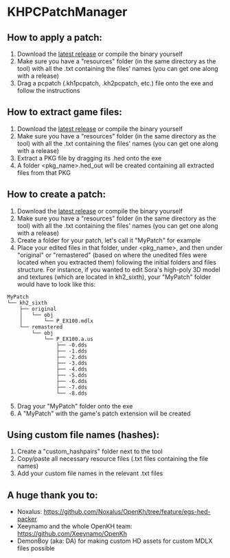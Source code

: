 # KHPCPatchManager

## How to apply a patch:
1. Download the [latest release](https://github.com/AntonioDePau/KHPCPatchManager/releases) or compile the binary yourself
2. Make sure you have a "resources" folder (in the same directory as the tool) with all the .txt containing the files' names (you can get one along with a release)
3. Drag a pcpatch (.kh1pcpatch, .kh2pcpatch, etc.) file onto the exe and follow the instructions

## How to extract game files:
1. Download the [latest release](https://github.com/AntonioDePau/KHPCPatchManager/releases) or compile the binary yourself
2. Make sure you have a "resources" folder (in the same directory as the tool) with all the .txt containing the files' names (you can get one along with a release)
3. Extract a PKG file by dragging its .hed onto the exe
4. A folder <pkg_name>.hed_out will be created containing all extracted files from that PKG

## How to create a patch:
1. Download the [latest release](https://github.com/AntonioDePau/KHPCPatchManager/releases) or compile the binary yourself
2. Make sure you have a "resources" folder (in the same directory as the tool) with all the .txt containing the files' names (you can get one along with a release)
3. Create a folder for your patch, let's call it "MyPatch" for example
4. Place your edited files in that folder, under <pkg_name>, and then under "original" or "remastered" (based on where the unedited files were located when you extracted them) following the initial folders and files structure.
For instance, if you wanted to edit Sora's high-poly 3D model and textures (which are located in kh2_sixth), your "MyPatch" folder would have to look like this:
```
MyPatch
└── kh2_sixth
    ├── original
    │   └── obj
    │       └── P_EX100.mdlx
    └── remastered
        └── obj
            └── P_EX100.a.us
                ├── -0.dds
                ├── -1.dds
                ├── -2.dds
                ├── -3.dds
                ├── -4.dds
                ├── -5.dds
                ├── -6.dds
                ├── -7.dds
                └── -8.dds
```
5. Drag your "MyPatch" folder onto the exe
6. A "MyPatch" with the game's patch extension will be created

## Using custom file names (hashes):
1. Create a "custom_hashpairs" folder next to the tool
2. Copy/paste all necessary resource files (.txt files containing the file names)
3. Add your custom file names in the relevant .txt files

## A huge thank you to:
- Noxalus: https://github.com/Noxalus/OpenKh/tree/feature/egs-hed-packer
- Xeeynamo and the whole OpenKH team: https://github.com/Xeeynamo/OpenKh
- DemonBoy (aka: DA) for making custom HD assets for custom MDLX files possible
